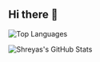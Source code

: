 ## Hi there 👋

<!--
**Shreyas-Patil-11/Shreyas-Patil-11** is a ✨ _special_ ✨ repository because its `README.md` (this file) appears on your GitHub profile.

Here are some ideas to get you started:

- 🔭 I’m currently working on ...
- 🌱 I’m currently learning ...
- 👯 I’m looking to collaborate on ...
- 🤔 I’m looking for help with ...
- 💬 Ask me about ...
- 📫 How to reach me: ...
- 😄 Pronouns: ...
- ⚡ Fun fact: ...
-->

![Top Languages](https://github-readme-stats.vercel.app/api/top-langs/?username=Shreyas-Patil-11&layout=compact&theme=dark)


![Shreyas's GitHub Stats](https://github-readme-stats.vercel.app/api?username=Shreyas-Patil-11&show_icons=true&theme=dark)
